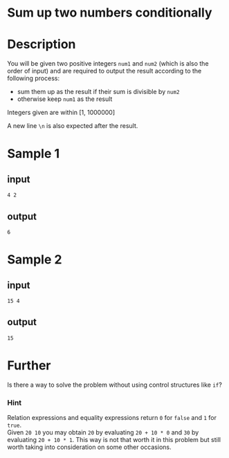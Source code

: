 # Sum up two numbers conditionally

# Description

You will be given two positive integers ``num1`` and ``num2`` (which is also the order of input) and are required to output the result according to the following process:
- sum them up as the result if their sum is divisible by ``num2``
- otherwise keep ``num1`` as the result

Integers given are within [1, 1000000]

A new line ``\n`` is also expected after the result.

# Sample 1

## input

```
4 2

```

## output

```
6

```

# Sample 2

## input

```
15 4

```

## output

```
15

```

# Further

Is there a way to solve the problem without using control structures like ``if``?

### Hint

Relation expressions and equality expressions return ``0`` for ``false`` and ``1`` for ``true``.  
Given ``20 10`` you may obtain ``20`` by evaluating ``20 + 10 * 0`` and ``30`` by evaluating ``20 + 10 * 1``. This way is not that worth it in this problem but still worth taking into consideration on some other occasions.

